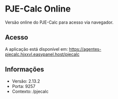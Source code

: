 # PJE-Calc Online 
 
Versão online do PJE-Calc para acesso via navegador. 
 
## Acesso 
 
A aplicação está disponível em: https://agentes-pjecalc.hjxxvl.easypanel.host/pjecalc 
 
## Informações 
 
- Versão: 2.13.2 
- Porta: 9257 
- Contexto: /pjecalc 

